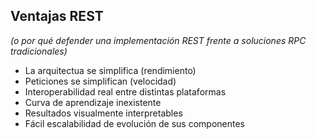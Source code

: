 ## Ventajas REST
_(o por qué defender una implementación REST frente a soluciones RPC tradicionales)_

* La arquitectua se simplifica (rendimiento)
* Peticiones se simplifican (velocidad)
* Interoperabilidad real entre distintas plataformas
* Curva de aprendizaje inexistente
* Resultados visualmente interpretables
* Fácil escalabilidad de evolución de sus componentes